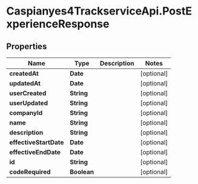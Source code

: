 # Caspianyes4TrackserviceApi.PostExperienceResponse

## Properties
Name | Type | Description | Notes
------------ | ------------- | ------------- | -------------
**createdAt** | **Date** |  | [optional] 
**updatedAt** | **Date** |  | [optional] 
**userCreated** | **String** |  | [optional] 
**userUpdated** | **String** |  | [optional] 
**companyId** | **String** |  | [optional] 
**name** | **String** |  | [optional] 
**description** | **String** |  | [optional] 
**effectiveStartDate** | **Date** |  | [optional] 
**effectiveEndDate** | **Date** |  | [optional] 
**id** | **String** |  | [optional] 
**codeRequired** | **Boolean** |  | [optional] 
